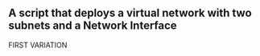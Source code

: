 ##   A script that deploys a virtual network with two subnets and a Network Interface

FIRST VARIATION

